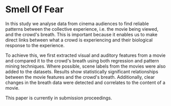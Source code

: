 # Smell Of Fear
In this study we analyse data from cinema audiences to find reliable patterns between the collective experience, i.e. the movie being viewed, and the crowd's breath. This is important because it enables us to make direct links between what a crowd is experiencing and their biological response to the experience. 

To achieve this, we first extracted visual and auditory features from a movie and compared it to the crowd's breath using both regression and pattern mining techniques. Where possible, scene labels from the movies were also added to the datasets. Results show statistically significant relationships between the movie features and the crowd's breath. Additionally, clear changes in the breath data were detected and correlates to the content of a movie.

This paper is currently in submission proceedings. 
